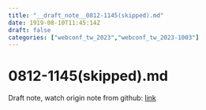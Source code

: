 ```yaml
---
title: "__draft_note__0812-1145(skipped).md"
date: 1919-08-10T11:45:14Z
draft: false
categories: ["webconf_tw_2023","webconf_tw_2023-1003"]
---
```


# 0812-1145(skipped).md

Draft note, watch origin note from github: [link](https://github.com/tinghaolai/just-random-note/blob/master/webconf_tw_2023/1003/0812-1145(skipped).md)